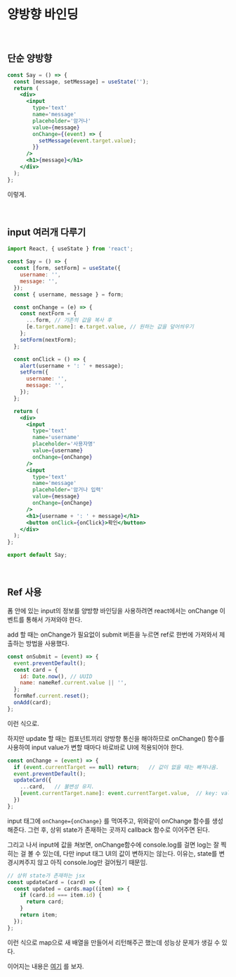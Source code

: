 # 양방향 바인딩

<br/>

## 단순 양방향

```jsx
const Say = () => {
  const [message, setMessage] = useState('');
  return (
    <div>
      <input
        type='text'
        name='message'
        placeholder='암거나'
        value={message}
        onChange={(event) => {
          setMessage(event.target.value);
        }}
      />
      <h1>{message}</h1>
    </div>
  );
};
```

이렇게.

<br/>

## input 여러개 다루기

```jsx
import React, { useState } from 'react';

const Say = () => {
  const [form, setForm] = useState({
    username: '',
    message: '',
  });
  const { username, message } = form;

  const onChange = (e) => {
    const nextForm = {
      ...form, // 기존의 값을 복사 후
      [e.target.name]: e.target.value, // 원하는 값을 덮어씌우기
    };
    setForm(nextForm);
  };

  const onClick = () => {
    alert(username + ': ' + message);
    setForm({
      username: '',
      message: '',
    });
  };

  return (
    <div>
      <input
        type='text'
        name='username'
        placeholder='사용자명'
        value={username}
        onChange={onChange}
      />
      <input
        type='text'
        name='message'
        placeholder='암거나 입력'
        value={message}
        onChange={onChange}
      />
      <h1>{username + ': ' + message}</h1>
      <button onClick={onClick}>확인</button>
    </div>
  );
};

export default Say;
```



<br/>

## Ref 사용

폼 안에 있는 input의 정보를 양방향 바인딩을 사용하려면 react에서는 onChange 이벤트를 통해서 가져와야 한다.

add 할 때는 onChange가 필요없이 submit 버튼을 누르면 ref로 한번에 가져와서 제출하는 방법을 사용했다.

```jsx
const onSubmit = (event) => {
  event.preventDefault();
  const card = {
    id: Date.now(), // UUID
    name: nameRef.current.value || '',
  };
  formRef.current.reset();
  onAdd(card);
};
```

이런 식으로.

하지만 update 할 때는 컴포넌트끼리 양방향 통신을 해야하므로 onChange() 함수를 사용하여 input value가 변할 때마다 바로바로 UI에 적용되어야 한다.

```jsx
const onChange = (event) => {
  if (event.currentTarget == null) return;   // 값이 없을 때는 빠져나옴.
  event.preventDefault();
  updateCard({
    ...card,   // 불변성 유지.
    [event.currentTarget.name]: event.currentTarget.value,  // key: value
  })
};
```

input 태그에 `onChange={onChange}` 를 먹여주고, 위와같이 onChange 함수를 생성해준다. 그런 후, 상위 state가 존재하는 곳까지 callback 함수로 이어주면 된다.

그리고 나서 input에 값을 쳐보면, onChange함수에 console.log를 걸면 log는 잘 찍히는 걸 볼 수 있는데, 다만 input 태그 UI의 값이 변하지는 않는다. 이유는, state를 변경시켜주지 않고 아직 console.log만 걸어뒀기 때문임.

```jsx
// 상위 state가 존재하는 jsx
const updateCard = (card) => {
  const updated = cards.map((item) => {
    if (card.id === item.id) {
      return card;
    }
    return item;
  });
};
```

이런 식으로 map으로 새 배열을 만들어서 리턴해주곤 했는데 성능상 문제가 생길 수 있다.

이어지는 내용은 [여기](https://github.com/pozafly/TIL/blob/main/react/tip/%E2%AD%90%EF%B8%8F%20Array%20%EB%8C%80%EC%8B%A0%20Object%20%EC%9D%B4%EC%9A%A9.md) 를 보자.

